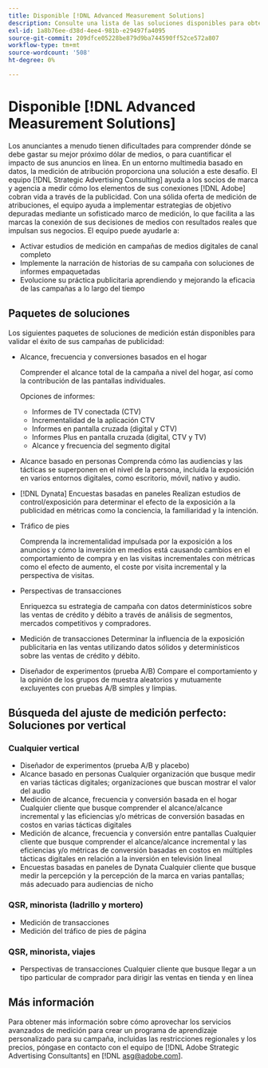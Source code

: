 ```yaml
---
title: Disponible [!DNL Advanced Measurement Solutions]
description: Consulte una lista de las soluciones disponibles para obtener mediciones avanzadas.
exl-id: 1a8b76ee-d38d-4ee4-981b-e29497fa4095
source-git-commit: 209dfce05228be879d9ba744590ff52ce572a807
workflow-type: tm+mt
source-wordcount: '508'
ht-degree: 0%

---
```


# Disponible [!DNL Advanced Measurement Solutions]

Los anunciantes a menudo tienen dificultades para comprender dónde se debe gastar su mejor próximo dólar de medios, o para cuantificar el impacto de sus anuncios en línea. En un entorno multimedia basado en datos, la medición de atribución proporciona una solución a este desafío. El equipo [!DNL Strategic Advertising Consulting] ayuda a los socios de marca y agencia a medir cómo los elementos de sus conexiones [!DNL Adobe] cobran vida a través de la publicidad. Con una sólida oferta de medición de atribuciones, el equipo ayuda a implementar estrategias de objetivo depuradas mediante un sofisticado marco de medición, lo que facilita a las marcas la conexión de sus decisiones de medios con resultados reales que impulsan sus negocios. El equipo puede ayudarle a:

* Activar estudios de medición en campañas de medios digitales de canal completo
* Implemente la narración de historias de su campaña con soluciones de informes empaquetadas
* Evolucione su práctica publicitaria aprendiendo y mejorando la eficacia de las campañas a lo largo del tiempo

## Paquetes de soluciones

Los siguientes paquetes de soluciones de medición están disponibles para validar el éxito de sus campañas de publicidad:

* Alcance, frecuencia y conversiones basados en el hogar

   Comprender el alcance total de la campaña a nivel del hogar, así como la contribución de las pantallas individuales.

   Opciones de informes:
   * Informes de TV conectada (CTV)
   * Incrementalidad de la aplicación CTV
   * Informes en pantalla cruzada (digital y CTV)
   * Informes Plus en pantalla cruzada (digital, CTV y TV)
   * Alcance y frecuencia del segmento digital

* Alcance basado en personas
Comprenda cómo las audiencias y las tácticas se superponen en el nivel de la persona, incluida la exposición en varios entornos digitales, como escritorio, móvil, nativo y audio.

* [!DNL Dynata] Encuestas basadas en paneles Realizan estudios de control/exposición para determinar el efecto de la exposición a la publicidad en métricas como la conciencia, la familiaridad y la intención.

* Tráfico de pies

   Comprenda la incrementalidad impulsada por la exposición a los anuncios y cómo la inversión en medios está causando cambios en el comportamiento de compra y en las visitas incrementales con métricas como el efecto de aumento, el coste por visita incremental y la perspectiva de visitas.

* Perspectivas de transacciones

   Enriquezca su estrategia de campaña con datos determinísticos sobre las ventas de crédito y débito a través de análisis de segmentos, mercados competitivos y compradores.

* Medición de transacciones
Determinar la influencia de la exposición publicitaria en las ventas utilizando datos sólidos y determinísticos sobre las ventas de crédito y débito.

* Diseñador de experimentos (prueba A/B)
Compare el comportamiento y la opinión de los grupos de muestra aleatorios y mutuamente excluyentes con pruebas A/B simples y limpias.

## Búsqueda del ajuste de medición perfecto: Soluciones por vertical

### Cualquier vertical

* Diseñador de experimentos (prueba A/B y placebo)
* Alcance basado en personas
Cualquier organización que busque medir en varias tácticas digitales; organizaciones que buscan mostrar el valor del audio
* Medición de alcance, frecuencia y conversión basada en el hogar
Cualquier cliente que busque comprender el alcance/alcance incremental y las eficiencias y/o métricas de conversión basadas en costos en varias tácticas digitales
* Medición de alcance, frecuencia y conversión entre pantallas
Cualquier cliente que busque comprender el alcance/alcance incremental y las eficiencias y/o métricas de conversión basadas en costos en múltiples tácticas digitales en relación a la inversión en televisión lineal
* Encuestas basadas en paneles de Dynata
Cualquier cliente que busque medir la percepción y la percepción de la marca en varias pantallas; más adecuado para audiencias de nicho

### QSR, minorista (ladrillo y mortero)

* Medición de transacciones
* Medición del tráfico de pies de página

### QSR, minorista, viajes

* Perspectivas de transacciones
Cualquier cliente que busque llegar a un tipo particular de comprador para dirigir las ventas en tienda y en línea

## Más información

Para obtener más información sobre cómo aprovechar los servicios avanzados de medición para crear un programa de aprendizaje personalizado para su campaña, incluidas las restricciones regionales y los precios, póngase en contacto con el equipo de [!DNL Adobe Strategic Advertising Consultants] en [!DNL asg@adobe.com].
